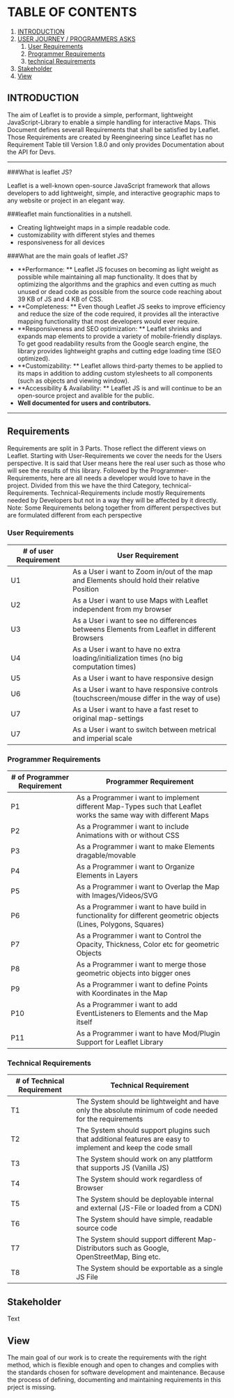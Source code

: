 
# TABLE OF CONTENTS

1. [INTRODUCTION](#introduction)
2. [USER JOURNEY / PROGRAMMERS ASKS](#Requirements)
   1. [User Requirements](#user-requirements)
   2. [Programmer Requirements](#programmer-requirements)
   3. [technical Requirements](#technical-requirements)
3. [Stakeholder](#stakeholder)
4. [View](#view)


## INTRODUCTION

The aim of Leaflet is to provide a simple, performant, lightweight JavaScript-Library to enable a simple handling 
for interactive Maps. 
This Document defines severall Requirements that shall be satisfied by Leaflet. 
Those Requirements are created by Reengineering since Leaflet has no Requirement Table till Version 1.8.0 and only 
provides Documentation about the API for Devs.

----------
###What is leaflet JS? 

Leaflet is a well-known open-source JavaScript framework that allows developers to add lightweight, simple, and interactive geographic maps to any website or project in an elegant way.


###leaflet main functionalities in a nutshell.

-	Creating lightweight maps in a simple readable code.
-	customizability with different styles and themes
-	responsiveness for all devices

###What are the main goals of leaflet JS? 

-	**Performance: **
Leaflet JS focuses on becoming as light weight as possible while maintaining all map functionality. It does that by optimizing the algorithms and the graphics and even cutting as much unused or dead code as possible from the source code reaching about 39 KB of JS and 4 KB of CSS.
-	**Completeness: **
Even though Leaflet JS seeks to improve efficiency and reduce the size of the code required, it provides all the interactive mapping functionality that most developers would ever require.
-	**Responsiveness and SEO optimization: **
Leaflet shrinks and expands map elements to provide a variety of mobile-friendly displays. To get good readability results from the Google search engine, the library provides lightweight graphs and cutting edge loading time (SEO optimized).
-	**Customizability: **
Leaflet allows third-party themes to be applied to its maps in addition to adding custom stylesheets to all components (such as objects and viewing window).
-	**Accessibility & Availability:  **
Leaflet JS is and will continue to be an open-source project and avalible for the public.
-	**Well documented for users and contributors.**

---

## Requirements

Requirements are split in 3 Parts. Those reflect the different views on Leaflet. 
Starting with User-Requirements we cover the needs for the Users perspective. It is said that User means here the real user
such as those who will see the results of this library. Followed by the Programmer-Requirements, here are all needs a developer would love to have in the project. Divided from this we have the third Category, technical-Requirements. 
Technical-Requirements include mostly Requirements needed by Developers but not in a way they will be affected by it directly. 
Note: Some Requirements belong together from different perspectives but are formulated different from each perspective

### User Requirements
<!-- markdownlint-disable-->
| # of user Requirement | User Requirement |
|-----------------|--------------------|
| U1 | As a User i want to Zoom in/out of the map and Elements should hold their relative Position |
| U2 | As a User i want to use Maps with Leaflet independent from my browser |
| U3 | As a User i want to see no differences betweens Elements from Leaflet in different Browsers |
| U4 | As a User i want to have no extra loading/initialization times (no big computation times) |
| U5 | As a User i want to have responsive design |
| U6 | As a User i want to have responsive controls (touchscreen/mouse differ in the way of use) |
| U7 | As a User i want to have a fast reset to original map-settings |
| U7 | As a User i want to switch between metrical and imperial scale |

<!-- markdownlint-enable-->

### Programmer Requirements
<!-- markdownlint-disable-->
| # of Programmer Requirement | Programmer Requirement |
|-----------------|--------------------|
| P1 | As a Programmer i want to implement different Map-Types such that Leaflet works the same way with different Maps |
| P2 | As a Programmer i want to include Animations with or without  CSS |
| P3 | As a Programmer i want to make Elements dragable/movable |
| P4 | As a Programmer i want to Organize Elements in Layers |
| P5 | As a Programmer i want to Overlap the Map with Images/Videos/SVG |
| P6 | As a Programmer i want to have build in functionality for different geometric objects (Lines, Polygons, Squares) |
| P7 | As a Programmer i want to Control the Opacity, Thickness, Color etc for geometric Objects |
| P8 | As a Programmer i want to merge those geometric objects into bigger ones |
| P9 | As a Programmer i want to define Points with Koordinates in the Map |
| P10 | As a Programmer i want to add EventListeners to Elements and the Map itself |
| P11 | As a Programmer i want to have Mod/Plugin Support for Leaflet Library |
<!-- markdownlint-enable-->

### Technical Requirements
<!-- markdownlint-disable-->
| # of Technical Requirement | Technical Requirement |
|-----------------|--------------------|
| T1 | The System should be lightweight and have only the absolute minimum of code needed for the requirements |
| T2 | The System should support plugins such that additional features are easy to implement and keep the code small |
| T3 | The System should work on any plattform that supports JS (Vanilla JS) |
| T4 | The System should work regardless of Browser |
| T5 | The System should be deployable internal and external (JS-File or loaded from a CDN) |
| T6 | The System should have simple, readable source code |
| T7 | The System should support different Map-Distributors such as Google, OpenStreetMap, Bing etc. |
| T8 | The System should be exportable as a single JS File |
<!-- markdownlint-enable-->

## Stakeholder
<!-- markdownlint-disable-->
Text
<!-- markdownlint-enable-->

## View
<!-- markdownlint-disable-->

The main goal of our work is to create the requirements with the right method, which is flexible enough and open to changes and complies with the standards chosen for software development and maintenance.
Because the process of defining, documenting and maintaining requirements in this prject is missing.
<!-- markdownlint-enable-->
